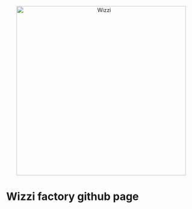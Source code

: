 
<p align="center"><a rel="noopener" target="_blank" href="https://stfnbssl.github.io/wizzi"><img width="450" src="https://stfnbssl.github.io/wizzi/images/logo.svg" alt="Wizzi"></img></a></p>

# Wizzi factory github page
